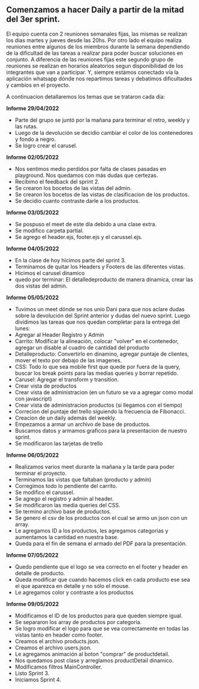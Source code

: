 ## Comenzamos a hacer Daily a partir de la mitad del 3er sprint.

El equipo cuenta con 2 reuniones semanales fijas, las mismas se realizan los dias martes y jueves desde las 20hs. Por otro lado el equipo realiza reuniones entre algunos de los miembros durante la semana dependiendo de la dificultad de las tareas a realizar para poder buscar soluciones en conjunto. A diferencia de las reuniones fijas este segundo grupo de reuniones se realizan en horarios aleatorios segun disponibilidad de los integrantes que van a participar. Y, siempre estámos conectado vía la aplicación whatsapp dónde nos repartimos tareas y debatimos dificultades y cambios en el proyecto.

A continuacion detallaremos los temas que se trataron cada día:

**Informe 29/04/2022**
- Parte del grupo se juntó por la mañana para terminar el retro, weekly y las rutas. 
- Luego de la devolución se decidio cambiar el color de los contenedores y fondo a negro.
- Se logro crear el carusel.

**Informe 02/05/2022**
- Nos sentimos medio perdidos por falta de clases pasadas en playground. Nos quedamos con más dudas que certezas.
- Recibimo el feedback del sprint 2.
- Se crearon los bocetos de las vistas del admin.
- Se crearon los bocetos de las vistas de clasificacion de los productos.
- Se decidio cuanto contraste darle a los productos. 

 **Informe 03/05/2022**

- Se pospuso el meet de este día debido a una clase extra.
- Se modifico carpeta partial.
- Se agrego el header.ejs, footer.ejs y el carussel.ejs.

**Informe 04/05/2022**
- En la clase de hoy hicimos parte del sprint 3.
- Terminamos de quitar los Headers y Footers de las diferentes vistas.
- Hicimos el carusel dinamico
- quedo por terminar: El detalledeproducto de manera dinamica, crear las dos vistas del admin.

**Informe 05/05/2022**
- Tuvimos un meet dónde se nos unio Dani para que nos aclare dudas sobre la devolución del Sprint anterior y dudas del nuevo sprint. Luego dividimos las tareas que nos quedan completar para la entrega del lunes:
- Agregar al Header Registro y Admin
- Carrito: Modificar la alineación, colocar "volver" en el contenedor, agregar un disable al cuadro de cantidad del producto
- Detalleproducto: Convertirlo en dinamino, agregar puntaje de clientes, mover el texto por debajo de las imagenes.
- CSS: Todo lo que sea mobile first que quede por fuera de la query, buscar los break points para las medias queries y borrar repetido.
- Carusel: Agregar el transform y transition.
- Crear vista de productos
- Crear vista de administracion (en un futuro se va a agregar como modal con javascript)
- Crear vista de administracion productos (si llegamos con el tiempo)
- Correcion del puntaje del trello siguiendo la frecuencia de Fibonacci.
- Creacion de un daily además del weekly.
- Empezamos a armar un archivo de base de productos.
- Buscamos datos y armamos graficos para la presentacion de nuestro sprint.
- Se modificaron las tarjetas de trello

**Informe 06/05/2022**
- Realizamos varios meet durante la mañana y la tarde para poder terminar el proyecto.
- Terminamos las vistas que faltaban (producto y admin)
- Corregimos todo lo pendiente del carrito.
- Se modifico el carussel.
- Se agrego el registro y admin al header.
- Se modificaron las media queries del CSS.
- Se termino archivo base de productos.
- Se genero el csv de los productos con el cual se armo un json con un array.
- Le agregamos ID a los productos, les agregamos categorias y aumentamos la cantidad en nuestra base.
- Queda para el fin de semana el armado del PDF para la presentación.

**Informe 07/05/2022**
- Quedo pendiente que el logo se vea correcto en el footer y header en detalle de producto.
- Queda modificar que cuando hacemos click en cada producto ese sea el que aparezca en detalle y no sólo el mouse.
- Le agregamos color y contraste a los productos

**Informe 09/05/2022**
- Modificamos el ID de los productos para que queden siempre igual.
- Se separaron los array de productos por categoria.
- Se logro modificar el logo para que se vea correctamente en todas las vistas tanto en header como footer.
- Creamos el archivo products.json.
- Creamos el archivo users.json.
- Le agregamos animación al boton "comprar" de productdetail.
- Nos quedamos post clase y arreglamos productDetail dinamico.
- Modificamos filtros MainController.
- Listo Sprint 3.
- Iniciamos Sprint 4.
